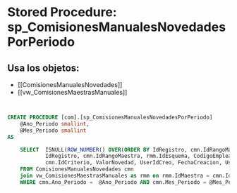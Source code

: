 # Stored Procedure: sp_ComisionesManualesNovedadesPorPeriodo

## Usa los objetos:
- [[ComisionesManualesNovedades]]
- [[vw_ComisionesMaestrasManuales]]

```sql


CREATE PROCEDURE [com].[sp_ComisionesManualesNovedadesPorPeriodo]   
    @Ano_Periodo smallint,
	@Mes_Periodo smallint
AS   

    SELECT  ISNULL(ROW_NUMBER() OVER(ORDER BY IdRegistro, cmn.IdRangoMaestra, rmm.IdEsquema, CodigoEmpleado, Ano_Periodo, Mes_Periodo ASC), 0) AS Id,
			IdRegistro, cmn.IdRangoMaestra, rmm.IdEsquema, CodigoEmpleado, Ano_Periodo, Mes_Periodo,
			cmn.IdCriterio, ValorNovedad, UserIdCreo, FechaCreacion, UserIdModifico, FechaModificacion
    FROM ComisionesManualesNovedades cmn 
	join vw_ComisionesMaestrasManuales as rmm on rmm.IdMaestra = cmn.IdRangoMaestra
    WHERE cmn.Ano_Periodo =  @Ano_Periodo AND cmn.Mes_Periodo = @Mes_Periodo;  

```
